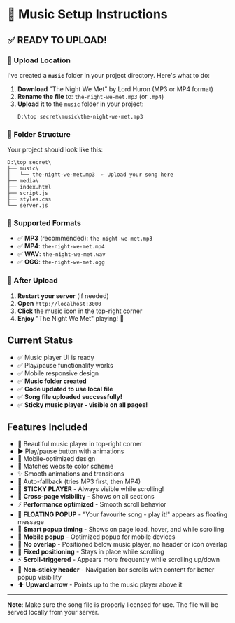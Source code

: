 # 🎵 Music Setup Instructions

## ✅ READY TO UPLOAD!

### 📁 Upload Location
I've created a **`music`** folder in your project directory. Here's what to do:

1. **Download** "The Night We Met" by Lord Huron (MP3 or MP4 format)
2. **Rename the file** to: `the-night-we-met.mp3` (or `.mp4`)
3. **Upload it** to the `music` folder in your project:
   ```
   D:\top secret\music\the-night-we-met.mp3
   ```

### 📂 Folder Structure
Your project should look like this:
```
D:\top secret\
├── music\
│   └── the-night-we-met.mp3  ← Upload your song here
├── media\
├── index.html
├── script.js
├── styles.css
└── server.js
```

### 🎵 Supported Formats
- ✅ **MP3** (recommended): `the-night-we-met.mp3`
- ✅ **MP4**: `the-night-we-met.mp4`
- ✅ **WAV**: `the-night-we-met.wav`
- ✅ **OGG**: `the-night-we-met.ogg`

### 🚀 After Upload
1. **Restart your server** (if needed)
2. **Open** `http://localhost:3000`
3. **Click** the music icon in the top-right corner
4. **Enjoy** "The Night We Met" playing! 🎵

## Current Status
- ✅ Music player UI is ready
- ✅ Play/pause functionality works
- ✅ Mobile responsive design
- ✅ **Music folder created**
- ✅ **Code updated to use local file**
- ✅ **Song file uploaded successfully!**
- ✅ **Sticky music player - visible on all pages!**

## Features Included
- 🎵 Beautiful music player in top-right corner
- ▶️ Play/pause button with animations
- 📱 Mobile-optimized design
- 🎨 Matches website color scheme
- ✨ Smooth animations and transitions
- 🔄 Auto-fallback (tries MP3 first, then MP4)
- 📌 **STICKY PLAYER** - Always visible while scrolling!
- 🎯 **Cross-page visibility** - Shows on all sections
- ⚡ **Performance optimized** - Smooth scroll behavior
- 💬 **FLOATING POPUP** - "Your favourite song - play it!" appears as floating message
- 🎪 **Smart popup timing** - Shows on page load, hover, and while scrolling
- 📱 **Mobile popup** - Optimized popup for mobile devices
- 🚫 **No overlap** - Positioned below music player, no header or icon overlap
- 📍 **Fixed positioning** - Stays in place while scrolling
- ⚡ **Scroll-triggered** - Appears more frequently while scrolling up/down
- 📱 **Non-sticky header** - Navigation bar scrolls with content for better popup visibility
- ⬆️ **Upward arrow** - Points up to the music player above it

---
**Note**: Make sure the song file is properly licensed for use. The file will be served locally from your server.
